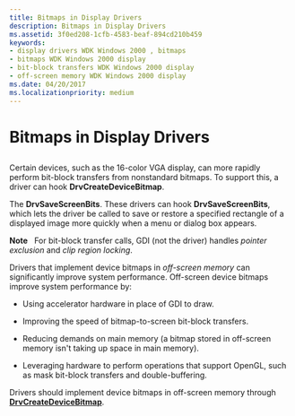 ```yaml
---
title: Bitmaps in Display Drivers
description: Bitmaps in Display Drivers
ms.assetid: 3f0ed208-1cfb-4583-beaf-894cd210b459
keywords:
- display drivers WDK Windows 2000 , bitmaps
- bitmaps WDK Windows 2000 display
- bit-block transfers WDK Windows 2000 display
- off-screen memory WDK Windows 2000 display
ms.date: 04/20/2017
ms.localizationpriority: medium
---
```


# Bitmaps in Display Drivers


## <span id="ddk_bitmaps_in_display_drivers_gg"></span><span id="DDK_BITMAPS_IN_DISPLAY_DRIVERS_GG"></span>


Certain devices, such as the 16-color VGA display, can more rapidly perform bit-block transfers from nonstandard bitmaps. To support this, a driver can hook **DrvCreateDeviceBitmap**.

The **DrvSaveScreenBits**. These drivers can hook **DrvSaveScreenBits**, which lets the driver be called to save or restore a specified rectangle of a displayed image more quickly when a menu or dialog box appears.

**Note**   For bit-block transfer calls, GDI (not the driver) handles *pointer exclusion* and *clip region locking*.

 

Drivers that implement device bitmaps in *off-screen memory* can significantly improve system performance. Off-screen device bitmaps improve system performance by:

-   Using accelerator hardware in place of GDI to draw.

-   Improving the speed of bitmap-to-screen bit-block transfers.

-   Reducing demands on main memory (a bitmap stored in off-screen memory isn't taking up space in main memory).

-   Leveraging hardware to perform operations that support OpenGL, such as mask bit-block transfers and double-buffering.

Drivers should implement device bitmaps in off-screen memory through [**DrvCreateDeviceBitmap**](https://msdn.microsoft.com/library/windows/hardware/ff556185).

 

 





